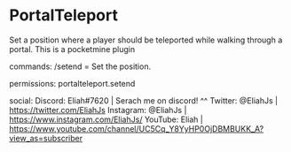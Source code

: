# PortalTeleport

Set a position where a player should be teleported while walking through a portal. This is a pocketmine plugin

commands:
  /setend = Set the position.

permissions:
  portalteleport.setend


social:
Discord: Eliah#7620 | Serach me on discord! ^^
Twitter: @EliahJs | https://twitter.com/EliahJs
Instagram: @EliahJs | https://www.instagram.com/EliahJs/
YouTube: Eliah | https://www.youtube.com/channel/UC5Cq_Y8YyHP0OjDBMBUKK_A?view_as=subscriber
